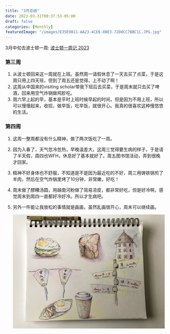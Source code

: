 ```yaml
---
title: "3月总结"
date: 2023-03-31T00:37:53-05:00
draft: false
categories: [Monthly]
featuredImage: "/images/E35E9811-AA23-4CE6-80E3-72D8CC7BBC1C.JPG.jpg"
---
```


3月中旬去波士顿一周: [波士顿一周记 2023](/posts/波士顿一周记2023) 

### 第三周
<!--more-->
1. 从波士顿回来这一周就在上班。虽然周一请假休息了一天去买了点菜，于是这周只用上四天班，但到了周五还是觉得，上不动了啊！
2. 这周从中国来的visiting scholar带我下班后去买菜，于是周末就只去买了啤酒，回来用空气炸锅做鸡胗吃。
3. 周六早上起的早，基本是平时上班时候早起的时间，但是因为不用上班，所以可以慢慢起来，收拾，做早饭，吃早饭，就很开心。我真的很喜欢这种慢悠悠的生活。

### 第四周

1. 这周一整周都没有什么精神，做了两次饭吃了一周。
2. 因为入春了，天气忽冷忽热，早晚温差大，这周三觉得要生病的样子，于是请了半天假，周四也WFH，休息好了基本就好了。周五图书馆活动，弄到很晚才回家。
3. 精神不好身体也不舒服，不知道是不是因为最近吃的不好，周三用铸铁锅煎了羊肉，然后在空气炸锅里烤了10分钟，非常嫩，好吃！
4. 周末做了醪糟汤圆，用越南河粉做了简易凉皮，都非常好吃，但是好冷啊，感觉周末到周四一直都好冷好冷。所以才生病吧。
5. 另外一件能让我放松的事情就是画画，虽然乱画很开心，周末可以继续画。
    
    ![E35E9811-AA23-4CE6-80E3-72D8CC7BBC1C.JPG.jpg](/images/E35E9811-AA23-4CE6-80E3-72D8CC7BBC1C.JPG.jpg)
    